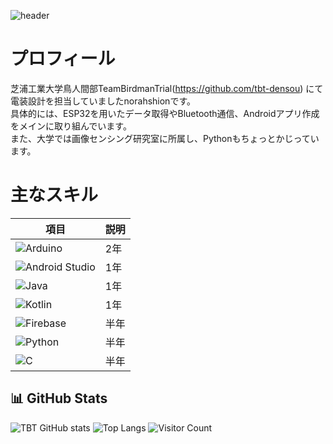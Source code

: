 ![header](https://capsule-render.vercel.app/api?type=waving&color=gradient&height=200&section=header&text=Welcome!&fontSize=60&fontAlignY=35)

# プロフィール
芝浦工業大学鳥人間部TeamBirdmanTrial(https://github.com/tbt-densou) にて電装設計を担当していましたnorahshionです。<br>
具体的には、ESP32を用いたデータ取得やBluetooth通信、Androidアプリ作成をメインに取り組んでいます。<br>
また、大学では画像センシング研究室に所属し、Pythonもちょっとかじっています。

# 主なスキル
| 項目| 説明|
|---|---|
| ![Arduino](https://img.shields.io/badge/-Arduino-00979D?logo=arduino&logoColor=white) | 2年 |
| ![Android Studio](https://img.shields.io/badge/-Android%20Studio-3DDC84?logo=android-studio&logoColor=white)| 1年 |
| ![Java](https://img.shields.io/badge/-Java-F7DF1E?logo=java&logoColor=white) | 1年 |
| ![Kotlin](https://img.shields.io/badge/-Kotlin-7F52FF?logo=kotlin&logoColor=white) | 1年 |
| ![Firebase](https://img.shields.io/badge/-Firebase-FFCA28?logo=firebase&logoColor=black) | 半年 |
| ![Python](https://img.shields.io/badge/-Python-3776AB?logo=python&logoColor=white) | 半年 |
| ![C](https://img.shields.io/badge/-C-00599C?logo=c&logoColor=white) | 半年 |


## 📊 GitHub Stats
![TBT GitHub stats](https://github-readme-stats.vercel.app/api?username=tbt&show_icons=true&theme=radical)
![Top Langs](https://github-readme-stats.vercel.app/api/top-langs/?username=tbt-densou&layout=compact&theme=tokyonight)
![Visitor Count](https://komarev.com/ghpvc/?username=tbt-densou&color=blue)
